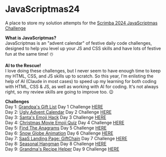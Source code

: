 # JavaScriptmas24
A place to store my solution attempts for the [Scrimba 2024 JavaScriptmas Challenge](https://scrimba.com/javascriptmas)

**What is JavaScriptmas?**   
JavaScriptmas is an "advent calendar" of festive daily code challenges, designed to help you level up your JS and CSS skills and have lots of festive fun at the same time! ☃️

**AI to the Rescue!**  
I love doing these challenges, but I never seem to have enough time to keep my HTML, CSS, and JS skills up to scratch. So this year, I'm enlisting the help of AI (Claude in most cases) to speed up my learning for both coding with HTML, CSS & JS, as well as working with AI for coding. It's not always right, so my review skills are going to improve too. 😉 

**Challenges**   
Day 1: [Grandpa's Gift List](https://thebimsider.github.io/JavaScriptmas24/Day1) Day 1 Challenge [HERE](https://scrimba.com/javascriptmas-c0javascriptmas/~07tn)  
Day 2: [Ugly Advent Calendar](https://thebimsider.github.io/JavaScriptmas24/Day2) Day 2 Challenge [HERE](https://scrimba.com/javascriptmas-c0javascriptmas/~02cq)  
Day 3: [Santa's Emoji Hack](https://thebimsider.github.io/JavaScriptmas24/Day3) Day 3 Challenge [HERE](https://scrimba.com/javascriptmas-c0javascriptmas/~02zu)  
Day 4: [Christmas Movie Emoji Quiz](https://thebimsider.github.io/JavaScriptmas24/Day4) Day 4 Challenge [HERE](https://scrimba.com/javascriptmas-c0javascriptmas/~06em)  
Day 5: [Find The Anagrams](https://thebimsider.github.io/JavaScriptmas24/Day5) Day 5 Challenge [HERE](https://scrimba.com/javascriptmas-c0javascriptmas/~05yl)   
Day 6: [Snow Globe Animation](https://thebimsider.github.io/JavaScriptmas24/Day6) Day 6 Challenge [HERE](https://scrimba.com/javascriptmas-c0javascriptmas/~0zwt)   
Day 7: [SaaS Landing Page: GiftChain](https://thebimsider.github.io/JavaScriptmas24/Day7) Day 7 Challenge [HERE](https://scrimba.com/javascriptmas-c0javascriptmas/~0xro)   
Day 8: [Seasonal Hangman](https://thebimsider.github.io/JavaScriptmas24/Day8) Day 8 Challenge [HERE](https://scrimba.com/javascriptmas-c0javascriptmas/~03eh)   
Day 9: [Grandma's Recipe Helper](https://thebimsider.github.io/JavaScriptmas24/Day9) Day 9 Challenge [HERE](https://scrimba.com/javascriptmas-c0javascriptmas/~07pj)   
